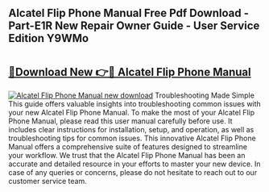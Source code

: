 ## Alcatel Flip Phone Manual Free Pdf Download - Part-E1R New Repair Owner Guide - User Service Edition Y9WMo

# <h2><a href="http://bc28070.oget.top/?id=Alcatel+Flip+Phone+Manual">🔗Download New 👉🔴 Alcatel Flip Phone Manual</a></h2>

[![Alcatel Flip Phone Manual new download](https://i.imgur.com/5g1atiW.png)](http://bc28070.oget.top/?id=Alcatel+Flip+Phone+Manual)
Troubleshooting Made Simple This guide offers valuable insights into troubleshooting common issues with your new Alcatel Flip Phone Manual. To make the most of your Alcatel Flip Phone Manual, please read this user manual carefully before use. It includes clear instructions for installation, setup, and operation, as well as troubleshooting tips for common issues. This innovative Alcatel Flip Phone Manual offers a comprehensive suite of features designed to streamline your workflow. We trust that the Alcatel Flip Phone Manual has been an accurate and detailed resource in your efforts to master your new device. In case of any queries or concerns, please do not hesitate to reach out to our customer service team.
